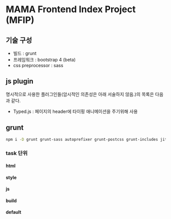 MAMA Frontend Index Project (MFIP)
==

기술 구성
--
* 빌드 : grunt
* 프레임워크 : bootstrap 4 (beta)
* css preprocessor : sass

js plugin
--
명시적으로 사용한 플러그인들(암시적인 의존성은 아래 서술하지 않음.)의 목록은 다음과 같다.
* Typed.js : 페이지의 header에 타이핑 애니메이션을 주기위해 사용

grunt
--
```bash
npm i -D grunt grunt-sass autoprefixer grunt-postcss grunt-includes jit-grunt grunt-autoprefixer grunt-concurrent grunt-contrib-clean grunt-contrib-concat grunt-contrib-connect grunt-contrib-copy grunt-contrib-csslint grunt-contrib-cssmin grunt-contrib-imagemin grunt-contrib-jshint grunt-contrib-less  grunt-contrib-uglify grunt-contrib-watch grunt-include-replace grunt-newer grunt-notify grunt-prettify grunt-usemin grunt-wiredep jshint-stylish load-grunt-tasks time-grunt  --save-dev
```
### task 단위
#### html

#### style

#### js

#### build

#### default